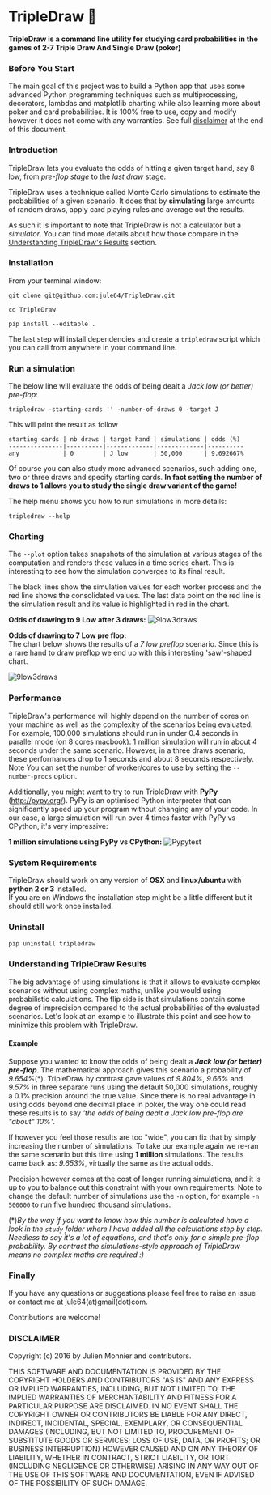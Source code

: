 TripleDraw :dart:
================


**TripleDraw is a command line utility for studying card probabilities in the games of 2-7 Triple Draw And Single Draw (poker)**


### Before You Start

The main goal of this project was to build a Python app that uses some advanced Python programming techniques such as multiprocessing, decorators, lambdas and matplotlib charting while also learning more about poker and card probabilities.   It is 100% free to use, copy and modify however it does not come with any warranties.  See full [disclaimer](#disclaimer) at the end of this document.


### Introduction

TripleDraw lets you evaluate the odds of hitting a given target hand, say 8 low, from *pre-flop stage* to the *last draw* stage.

TripleDraw uses a technique called Monte Carlo simulations to estimate the probabilities of a given scenario.  It does that by  **simulating** large amounts of random draws, apply card playing rules and average out the results.  

As such it is important to note that TripleDraw is not a calculator but a *simulator*.  You can find more details about how those compare in the [Understanding TripleDraw's Results](#understanding-tripledraw-results) section.

### Installation


From your terminal window:

```
git clone git@github.com:jule64/TripleDraw.git

cd TripleDraw

pip install --editable .
```


The last step will install dependencies and create a `tripledraw` script which you can call from anywhere in your command line.

### Run a simulation

The below line will evaluate the odds of being dealt a *Jack low (or better) pre-flop*:

`tripledraw -starting-cards '' -number-of-draws 0 -target J`

This will print the result as follow  


```
starting cards | nb draws | target hand | simulations | odds (%) 
---------------|----------|-------------|-------------|----------
any            | 0        | J low       | 50,000      | 9.692667%   
```

Of course you can also study more advanced scenarios, such adding one, two or three draws and specify starting cards. **In fact setting the number of draws to 1 allows you to study the single draw variant of the game!**  

The help menu shows you how to run simulations in more details:  

`tripledraw --help`


### Charting

The `--plot` option takes snapshots of the simulation at various stages of the computation and renders these values in a time series chart.  This is interesting to see how the simulation converges to its final result.  

The black lines show the simulation values for each worker process and the red line shows the consolidated values.  The last data point on the red line is the simulation result and its value is highlighted in red in the chart.

**Odds of drawing to 9 Low after 3 draws:**
![9low3draws](./study/img/9low_after_3draws.png)

  

**Odds of drawing to 7 Low pre flop:**  
The chart below shows the results of a *7 low preflop* scenario.  Since this is a rare hand to draw preflop we end up with this interesting 'saw'-shaped chart.  

![9low3draws](./study/img/7low_preflop.png)



### Performance

TripleDraw's performance will highly depend on the number of cores on your machine as well as the complexity of the scenarios being evaluated.  For example, 100,000 simulations should run in under 0.4 seconds in parallel mode (on 8 cores macbook).  1 million simulation will run in about 4 seconds under the same scenario.  However, in a three draws scenario, these performances drop to 1 seconds and about 8 seconds respectively. Note You can set the number of worker/cores to use by setting the `--number-procs` option.  

Additionally, you might want to try to run TripleDraw with **PyPy** (http://pypy.org/).  PyPy is an optimised Python interpreter that can significantly speed up your program without changing any of your code.  In our case, a large simulation will run over 4 times faster with PyPy vs CPython, it's very impressive:

**1 million simulations using PyPy vs CPython:**
![Pypytest](./study/img/pypy-v-cpython.jpg)  
  
  

### System Requirements

TripleDraw should work on any version of **OSX** and **linux/ubuntu** with **python 2 or 3** installed.  
If you are on Windows the installation step might be a little different but it should still work once installed.



### Uninstall

`pip uninstall tripledraw`



### Understanding TripleDraw Results

The big advantage of using simulations is that it allows to evaluate complex scenarios without using complex maths, unlike you would using probabilistic calculations.
The flip side is that simulations contain some degree of imprecision compared to the actual probabilities of the evaluated scenarios.  Let's look at an example to illustrate this point and see how to minimize this problem with TripleDraw.


#### Example

Suppose you wanted to know the odds of being dealt a ***Jack low (or better) pre-flop***.  The mathematical approach gives this scenario a probability of *9.654%*(\*). TripleDraw by contrast gave values of *9.804%*, *9.66%* and *9.57%* in three separate runs using the default 50,000 simulations, roughly a 0.1% precision around the true value.  Since there is no real advantage in using odds beyond one decimal place in poker, the way one could read these results is to say *'the odds of being dealt a Jack low pre-flop are "about" 10%'*.  

If however you feel those results are too "wide", you can fix that by simply increasing the number of simulations.  To take our example again we re-ran the same scenario but this time using **1 million** simulations.  The results came back as: *9.653%*, virtually the same as the actual odds.

Precision however comes at the cost of longer running simulations, and it is up to you to balance out this constraint with your own requirements.  Note to change the default number of simulations use the `-n` option, for example `-n 500000` to run five hundred thousand simulations.


(\*)*By the way if you want to know how this number is calculated have a look in the `study` folder where I have added all the calculations step by step. Needless to say it's a lot of equations, and that's only for a simple pre-flop probability.  By contrast the simulations-style approach of TripleDraw means no complex maths are required :)*


### Finally


If you have any questions or suggestions please feel free to raise an issue or contact me at jule64(at)gmail(dot)com.

Contributions are welcome!


### DISCLAIMER
Copyright (c) 2016 by Julien Monnier and contributors.

THIS SOFTWARE AND DOCUMENTATION IS PROVIDED BY THE COPYRIGHT HOLDERS AND
CONTRIBUTORS "AS IS" AND ANY EXPRESS OR IMPLIED WARRANTIES, INCLUDING, BUT
NOT LIMITED TO, THE IMPLIED WARRANTIES OF MERCHANTABILITY AND FITNESS FOR
A PARTICULAR PURPOSE ARE DISCLAIMED. IN NO EVENT SHALL THE COPYRIGHT OWNER
OR CONTRIBUTORS BE LIABLE FOR ANY DIRECT, INDIRECT, INCIDENTAL, SPECIAL,
EXEMPLARY, OR CONSEQUENTIAL DAMAGES (INCLUDING, BUT NOT LIMITED TO,
PROCUREMENT OF SUBSTITUTE GOODS OR SERVICES; LOSS OF USE, DATA, OR
PROFITS; OR BUSINESS INTERRUPTION) HOWEVER CAUSED AND ON ANY THEORY OF
LIABILITY, WHETHER IN CONTRACT, STRICT LIABILITY, OR TORT (INCLUDING
NEGLIGENCE OR OTHERWISE) ARISING IN ANY WAY OUT OF THE USE OF THIS
SOFTWARE AND DOCUMENTATION, EVEN IF ADVISED OF THE POSSIBILITY OF SUCH
DAMAGE.